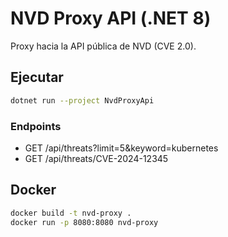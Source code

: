# NVD Proxy API (.NET 8)
Proxy hacia la API pública de NVD (CVE 2.0).

## Ejecutar
```bash
dotnet run --project NvdProxyApi
```

### Endpoints
- GET /api/threats?limit=5&keyword=kubernetes
- GET /api/threats/CVE-2024-12345

## Docker
```bash
docker build -t nvd-proxy .
docker run -p 8080:8080 nvd-proxy
```
